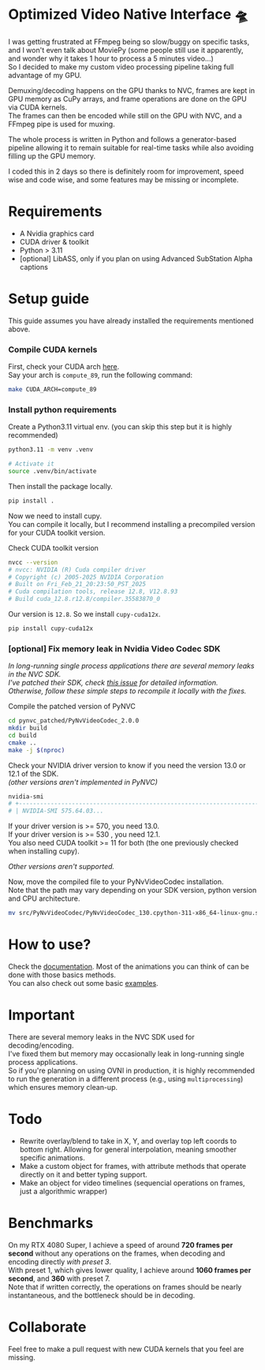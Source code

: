 # Optimized Video Native Interface 🛸
I was getting frustrated at FFmpeg being so slow/buggy on specific tasks, and I won't even talk about MoviePy (some people still use it apparently, and wonder why it takes 1 hour to process a 5 minutes video...)   
So I decided to make my custom video processing pipeline taking full advantage of my GPU.   

Demuxing/decoding happens on the GPU thanks to NVC, frames are kept in GPU memory as CuPy arrays, and frame operations are done on the GPU via CUDA kernels.   
The frames can then be encoded while still on the GPU with NVC, and a FFmpeg pipe is used for muxing.   

The whole process is written in Python and follows a generator-based pipeline allowing it to remain suitable for real-time tasks while also avoiding filling up the GPU memory.   

I coded this in 2 days so there is definitely room for improvement, speed wise and code wise, and some features may be missing or incomplete.   

# Requirements
- A Nvidia graphics card
- CUDA driver & toolkit
- Python > 3.11
- [optional] LibASS, only if you plan on using Advanced SubStation Alpha captions
    
# Setup guide
This guide assumes you have already installed the requirements mentioned above.   

### Compile CUDA kernels
First, check your CUDA arch [here](https://developer.nvidia.com/cuda-gpus).   
Say your arch is `compute_89`, run the following command:
```sh
make CUDA_ARCH=compute_89
```

### Install python requirements

Create a Python3.11 virtual env. (you can skip this step but it is highly recommended)
```sh
python3.11 -m venv .venv

# Activate it
source .venv/bin/activate
```

Then install the package locally.
```sh
pip install .
```

Now we need to install cupy.   
You can compile it locally, but I recommend installing a precompiled version for your CUDA toolkit version.   

Check CUDA toolkit version
```sh
nvcc --version
# nvcc: NVIDIA (R) Cuda compiler driver
# Copyright (c) 2005-2025 NVIDIA Corporation
# Built on Fri_Feb_21_20:23:50_PST_2025
# Cuda compilation tools, release 12.8, V12.8.93
# Build cuda_12.8.r12.8/compiler.35583870_0
```

Our version is `12.8`. So we install `cupy-cuda12x`.
```sh
pip install cupy-cuda12x
```

### [optional] Fix memory leak in Nvidia Video Codec SDK
*In long-running single process applications there are several memory leaks in the NVC SDK.*   
*I've patched their SDK, check [this issue](https://github.com/billythegoat356/OVNI/issues/1) for detailed information.*   
*Otherwise, follow these simple steps to recompile it locally with the fixes.*   

Compile the patched version of PyNVC
```sh
cd pynvc_patched/PyNvVideoCodec_2.0.0
mkdir build
cd build
cmake ..
make -j $(nproc)
```

Check your NVIDIA driver version to know if you need the version 13.0 or 12.1 of the SDK.   
*(other versions aren't implemented in PyNVC)*   
```sh
nvidia-smi
# +-----------------------------------------------------------------------------------------+
# | NVIDIA-SMI 575.64.03...
```
If your driver version is >= 570, you need 13.0.   
If your driver version is >= 530 , you need 12.1.   
You also need CUDA toolkit >= 11 for both (the one previously checked when installing cupy).   

*Other versions aren't supported.*   

Now, move the compiled file to your PyNvVideoCodec installation.   
Note that the path may vary depending on your SDK version, python version and CPU architecture.
```sh
mv src/PyNvVideoCodec/PyNvVideoCodec_130.cpython-311-x86_64-linux-gnu.so ../../../.venv/lib/python3.11/site-packages/PyNvVideoCodec
```

# How to use? 
Check the [documentation](docs.md). Most of the animations you can think of can be done with those basics methods.   
You can also check out some basic [examples](examples/scripts).   

# Important
There are several memory leaks in the NVC SDK used for decoding/encoding.   
I've fixed them but memory may occasionally leak in long-running single process applications.   
So if you're planning on using OVNI in production, it is highly recommended to run the generation in a different process (e.g., using `multiprocessing`) which ensures memory clean-up.   

# Todo
- Rewrite overlay/blend to take in X, Y, and overlay top left coords to bottom right. Allowing for general interpolation, meaning smoother specific animations.   
- Make a custom object for frames, with attribute methods that operate directly on it and better typing support.
- Make an object for video timelines (sequencial operations on frames, just a algorithmic wrapper)

# Benchmarks
On my RTX 4080 Super, I achieve a speed of around **720 frames per second** without any operations on the frames, when decoding and encoding directly *with preset 3*.   
With preset 1, which gives lower quality, I achieve around **1060 frames per second**, and **360** with preset 7.   
Note that if written correctly, the operations on frames should be nearly instantaneous, and the bottleneck should be in decoding.   

# Collaborate
Feel free to make a pull request with new CUDA kernels that you feel are missing.
